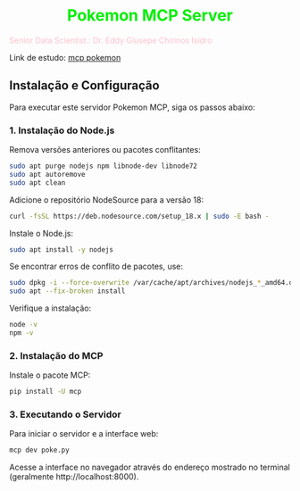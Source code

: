 # <h1 align="center"><font color="gree">Pokemon MCP Server</font></h1>

<font color="pink">Senior Data Scientist.: Dr. Eddy Giusepe Chirinos Isidro</font>

Link de estudo: [mcp pokemon](https://www.youtube.com/watch?v=Fhy_VFMlE9s)


## Instalação e Configuração

Para executar este servidor Pokemon MCP, siga os passos abaixo:

### 1. Instalação do Node.js

Remova versões anteriores ou pacotes conflitantes:
```bash
sudo apt purge nodejs npm libnode-dev libnode72
sudo apt autoremove
sudo apt clean
```

Adicione o repositório NodeSource para a versão 18:
```bash
curl -fsSL https://deb.nodesource.com/setup_18.x | sudo -E bash -
```

Instale o Node.js:
```bash
sudo apt install -y nodejs
```

Se encontrar erros de conflito de pacotes, use:
```bash
sudo dpkg -i --force-overwrite /var/cache/apt/archives/nodejs_*_amd64.deb
sudo apt --fix-broken install
```

Verifique a instalação:
```bash
node -v
npm -v
```

### 2. Instalação do MCP

Instale o pacote MCP:
```bash
pip install -U mcp
```

### 3. Executando o Servidor

Para iniciar o servidor e a interface web:
```bash
mcp dev poke.py
```

Acesse a interface no navegador através do endereço mostrado no terminal (geralmente http://localhost:8000).